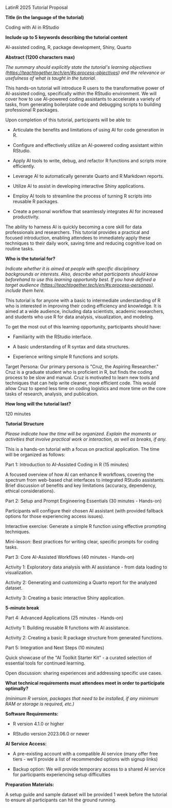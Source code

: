 LatinR 2025 Tutorial Proposal

**Title (in the language of the tutorial)**

Coding with AI in RStudio

**Include up to 5 keywords describing the tutorial content**

AI-assisted coding, R, package development, Shiny, Quarto

**Abstract (1200 characters max)**

_The summary should explicitly state the tutorial's learning objectives (https://teachtogether.tech/en/#s:process-objectives) and the relevance or usefulness of what is taught in the tutorial._

This hands-on tutorial will introduce R users to the transformative power of AI-assisted coding, specifically within the RStudio environment. We will cover how to use AI-powered coding assistants to accelerate a variety of tasks, from generating boilerplate code and debugging scripts to building professional R packages.

Upon completion of this tutorial, participants will be able to:

* Articulate the benefits and limitations of using AI for code generation in R.

* Configure and effectively utilize an AI-powered coding assistant within RStudio.

* Apply AI tools to write, debug, and refactor R functions and scripts more efficiently.

* Leverage AI to automatically generate Quarto and R Markdown reports.

* Utilize AI to assist in developing interactive Shiny applications.

* Employ AI tools to streamline the process of turning R scripts into reusable R packages.

* Create a personal workflow that seamlessly integrates AI for increased productivity.

The ability to harness AI is quickly becoming a core skill for data professionals and researchers. This tutorial provides a practical and focused introduction, enabling attendees to immediately apply these techniques to their daily work, saving time and reducing cognitive load on routine tasks.

**Who is the tutorial for?**

_Indicate whether it is aimed at people with specific disciplinary backgrounds or interests. Also, describe what participants should know beforehand to use this learning opportunity best. If you have defined a target audience (https://teachtogether.tech/en/#s:process-personas), include them here._

This tutorial is for anyone with a basic to intermediate understanding of R who is interested in improving their coding efficiency and knowledge. It is aimed at a wide audience, including data scientists, academic researchers, and students who use R for data analysis, visualization, and modeling.

To get the most out of this learning opportunity, participants should have:

* Familiarity with the RStudio interface.

* A basic understanding of R syntax and data structures.

* Experience writing simple R functions and scripts.

Target Persona: Our primary persona is "Cruz, the Aspiring Researcher." Cruz is a graduate student who is proficient in R, but finds the coding process to be slow and manual. Cruz is motivated to learn new tools and techniques that can help write cleaner, more efficient code. This would allow Cruz to spend less time on coding logistics and more time on the core tasks of research, analysis, and publication.

**How long will the tutorial last?**

120 minutes

**Tutorial Structure**

_Please indicate how the time will be organized. Explain the moments or activities that involve practical work or interaction, as well as breaks, if any._

This is a hands-on tutorial with a focus on practical application. The time will be organized as follows:

Part 1: Introduction to AI-Assisted Coding in R (15 minutes)

A focused overview of how AI can enhance R workflows, covering the spectrum from web-based chat interfaces to integrated RStudio assistants. Brief discussion of benefits and key limitations (accuracy, dependency, ethical considerations).

Part 2: Setup and Prompt Engineering Essentials (30 minutes - Hands-on)

Participants will configure their chosen AI assistant (with provided fallback options for those experiencing access issues).

Interactive exercise: Generate a simple R function using effective prompting techniques.

Mini-lesson: Best practices for writing clear, specific prompts for coding tasks.

Part 3: Core AI-Assisted Workflows (40 minutes - Hands-on)

Activity 1: Exploratory data analysis with AI assistance - from data loading to visualization.

Activity 2: Generating and customizing a Quarto report for the analyzed dataset.

Activity 3: Creating a basic interactive Shiny application.

**5-minute break**

Part 4: Advanced Applications (25 minutes - Hands-on)

Activity 1: Building reusable R functions with AI assistance.

Activity 2: Creating a basic R package structure from generated functions.

Part 5: Integration and Next Steps (10 minutes)

Quick showcase of the "AI Toolkit Starter Kit" - a curated selection of essential tools for continued learning.

Open discussion: sharing experiences and addressing specific use cases.

**What technical requirements must attendees meet in order to participate optimally?**

_(minimum R version, packages that need to be installed, if any minimum RAM or storage is required, etc.)_

**Software Requirements:**

* R version 4.1.0 or higher

* RStudio version 2023.06.0 or newer

**AI Service Access:**

* A pre-existing account with a compatible AI service (many offer free tiers - we'll provide a list of recommended options with signup links)

* Backup option: We will provide temporary access to a shared AI service for participants experiencing setup difficulties

**Preparation Materials:**

A setup guide and sample dataset will be provided 1 week before the tutorial to ensure all participants can hit the ground running.
